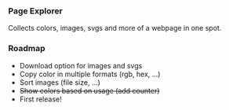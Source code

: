 ### Page Explorer
Collects colors, images, svgs and more of a webpage in one spot.

### Roadmap
- Download option for images and svgs
- Copy color in multiple formats (rgb, hex, ...)
- Sort images (file size, ...)
- ~~Show colors based on usage (add counter)~~
- First release!